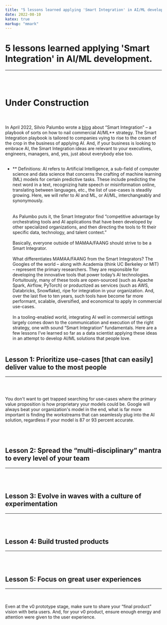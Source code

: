 ```yaml
---
title: "5 lessons learned applying 'Smart Integration' in AI/ML development."
date: 2022-08-10
katex: true
markup: "mmark"
---
```


# 5 lessons learned applying 'Smart Integration' in AI/ML development.
---
<br><br>
# **Under Construction**
<br><br>
In April 2022, Silvio Palumbo wrote a <a target="_blank" rel="noopener noreferrer" href="https://medium.com/bcggamma/smart-integration-four-levels-of-ai-maturity-and-why-its-ok-to-be-at-level-3-2af0c94c9614">blog</a> about “Smart Integration” – a playbook of sorts on how to nail commercial AI/ML** strategy. The Smart Integration playbook is tailored to companies vying to rise to the cream of the crop in the business of applying AI. And, if your business is looking to embrace AI, the Smart Integration ideas are relevant to your executives, engineers, managers, and, yes, just about everybody else too. 
<br><br>
* ** Definitions: AI refers to Artificial Intelligence, a sub-field of computer science and data science that concerns the crafting of machine learning (ML) models for certain predictive tasks. These include predicting the next word in a text, recognizing hate speech or misinformation online, translating between languages, etc., the list of use-cases is steadily growing. Here, we will refer to AI and ML, or AI/ML, interchangeably and synonymously.  
<br><br>
As Palumbo puts it, the Smart Integrator find “competitive advantage by orchestrating tools and AI applications that have been developed by other specialized organizations, and then directing the tools to fit their specific data, technology, and talent context.” 
<br><br>
Basically, everyone outside of MAMAA/FAANG should strive to be a Smart Integrator.
<br><br>
What differentiates MAMAA/FAANG from the Smart Integrators? The Googles of the world – along with Academia (think UC Berkeley or MIT) – represent the primary researchers. They are responsible for developing the innovative tools that power today’s AI technologies. Fortuitously, many of these tools are open-sourced (such as Apache Spark, Airflow, PyTorch) or productized as services (such as AWS, Databricks, Snowflake), ripe for integration in your organization. And, over the last five to ten years, such tools have become far more performant, scalable, diversified, and economical to apply in commercial use-cases. 
<br><br>
In a tooling-enabled world, integrating AI well in commercial settings largely comes down to the communication and execution of the right strategy, one with sound “Smart Integration” fundamentals. Here are a few lessons I’ve learned so far as a data scientist applying these ideas in an attempt to develop AI/ML solutions that people love. 
<br><br>

## Lesson 1: Prioritize use-cases [that can easily] deliver value to the most people

---
<br><br>

You don't want to get trapped searching for use-cases where the primary value proposition is how proprietary your models could be. Google will always beat your organization's model in the end, what is far more important is finding the workstreams that can seamlessly plug into the AI solution, regardless if your model is 87 or 93 percent accurate. 

<br><br>
## Lesson 2: Spread the “multi-disciplinary” mantra to every level of your team
---
<br><br>
## Lesson 3: Evolve in waves with a culture of experimentation
---
<br><br>
## Lesson 4: Build trusted products 
---
<br><br>
## Lesson 5: Focus on great user experiences
---
<br><br>
Even at the v0 prototype stage, make sure to share your “final product” vision with beta users. And, for your v0 product, ensure enough energy and attention were given to the user experience.
<br><br>
